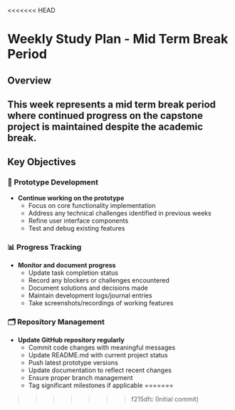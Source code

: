 <<<<<<< HEAD
# Weekly Study Plan - Mid Term Break Period
## Overview
This week represents a **mid term break period** where continued progress on the capstone project is maintained despite the academic break.
---
## Key Objectives
### 🔧 Prototype Development
- **Continue working on the prototype**
  - Focus on core functionality implementation
  - Address any technical challenges identified in previous weeks
  - Refine user interface components
  - Test and debug existing features

### 📊 Progress Tracking
- **Monitor and document progress**
  - Update task completion status
  - Record any blockers or challenges encountered
  - Document solutions and decisions made
  - Maintain development logs/journal entries
  - Take screenshots/recordings of working features

### 🗂️ Repository Management
- **Update GitHub repository regularly**
  - Commit code changes with meaningful messages
  - Update README.md with current project status
  - Push latest prototype versions
  - Update documentation to reflect recent changes
  - Ensure proper branch management
  - Tag significant milestones if applicable
=======
>>>>>>> f215dfc (Initial commit)

